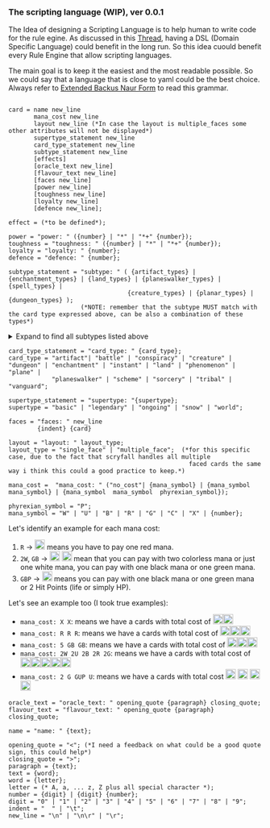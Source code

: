 ### The scripting language (WIP), ver 0.0.1

The Idea of designing a Scripting Language is to help human to write code for the rule egine. As discussed in this [Thread](https://discord.com/channels/267367946135928833/1179339633566425188), having a DSL (Domain Specific Language) could benefit in the long run.
So this idea cuould benefit every Rule Engine that allow scripting languages.

The main goal is to keep it the easiest and the most readable possible. So we could say that a language that is close to yaml could be the best choice.
 Always refer to [Extended Backus Naur Form](https://en.wikipedia.org/wiki/Extended_Backus%E2%80%93Naur_form) to read this grammar.
 
```ebnf

card = name new_line
       mana_cost new_line
       layout new_line (*In case the layout is multiple_faces some other attributes will not be displayed*)
       supertype_statement new_line
       card_type_statement new_line
       subtype_statement new_line
       [effects]
       [oracle_text new_line]
       [flavour_text new_line]
       [faces new_line]
       [power new_line]
       [toughness new_line]
       [loyalty new_line]
       [defence new_line];

effect = (*to be defined*);

power = "power: " ({number} | "*" | "*+" {number});
toughness = "toughness: " ({number} | "*" | "*+" {number});
loyalty = "loyalty: " {number};
defence = "defence: " {number};

subtype_statement = "subtype: " ( {artifact_types} | {enchantment_types} | {land_types} | {planeswalker_types} | {spell_types} |
                                 {creature_types} | {planar_types} | {dungeon_types} );
                    (*NOTE: remember that the subtype MUST match with the card type expressed above, can be also a combination of these types*)
```
<details>
  <summary>Expand to find all subtypes listed above</summary>

```ebnf
artifact_types = "attraction" | "blood" | "clue" | "contraption" | "equipment" | "food" | "fortification" |
                 "gold" | "incubator" | "map" | "powerstone" | "treasure" | "vehicle";

enchantment_types = "aura" | "background" | "cartouche" | "class" | "curse" | "role" |
                    "rune" | "saga" | "shard" | "shrine";

land_types = "desert" | "forest" | "gate" | "island" | "lair" | "locus" | "mine" |
             "mountain" | "plains" | "power_plant" | "sphere" | "swamp" | "tower" | "urza_s";

planeswalker_types = "ajani" | "aminatou" | "angrath" | "arlinn" | "ashiok" | "bahamut" | "basri" | "bolas" |
                     "calix" | "chandra" | "comet" | "dack" | "dakkon" | "daretti" | "davriel" | "dihada" | "domri" |
                     "dovin" | "ellywick" | "elminster" | "elspeth" | "estrid" | "freyalise" | "garruk" | "gideon" |
                     "grist" | "guff" | "huatli" | "jace" | "jared" | "jaya" | "jeska" | "kaito" | "karn" | "kasmina" |
                     "kaya" | "kiora" | "koth" | "liliana" | "lolth" | "lukka" | "minsc" | "mordenkainen" | "nahiri" |
                     "narset" | "niko" | "nissa" | "nixilis" | "oko" | "ral" | "rowan" | "saheeli" | "samut" |
                     "sarkhan" | "serra" | "sivitri" | "sorin" | "szat" | "tamiyo" | "tasha" | "teferi" | "teyo" |
                     "tezzeret" | "tibalt" | "tyvar" | "ugin" | "urza" | "venser" | "vivien" | "vraska" | "vronos" |
                     "will" | "windgrace" | "wrenn" | "xenagos" | "yanggu" | "yanling" | "zariel";

spell_types = "adventure" | "arcane" | "lesson" | "trap";

creature_types = "advisor" | "aetherborn" | "alien" | "ally" | "angel" | "antelope" | "ape" | "archer" |
                 "archon" | "army" | "artificer" | "assassin" | "assembly-worker" | "astartes" | "atog" |
                 "aurochs" | "avatar" | "azra" | "badger" | "balloon" | "barbarian" | "bard" | "basilisk" |
                 "bat" | "bear" | "beast" | "beeble" | "beholder" | "berserker" | "bird" | "blinkmoth" | "boar" |
                 "bringer" | "brushwagg" | "camarid" | "camel" | "capybara" | "caribou" | "carrier" | "cat" | "centaur" |
                 "cephalid" | "child" | "chimera" | "citizen" | "cleric" | "clown" | "cockatrice" | "construct" | "coward" |
                 "crab" | "crocodile" | "c_tan" | "custodes" | "cyberman" | "cyclops" | "dalek" | "dauthi" | "demigod" |
                 "demon" | "deserter" | "detective" | "devil" | "dinosaur" | "djinn" | "doctor" | "dog" | "dragon" |
                 "drake" | "dreadnought" | "drone" | "druid" | "dryad" | "dwarf" | "efreet" | "egg" | "elder" |
                 "eldrazi" | "elemental" | "elephant" | "elf" | "elk" | "employee" | "eye" | "faerie" | "ferret" |
                 "fish" | "flagbearer" | "fox" | "fractal" | "frog" | "fungus" | "gamer" | "gargoyle" | "germ" | "giant" |
                 "gith" | "gnoll" | "gnome" | "goat" | "goblin" | "god" | "golem" | "gorgon" | "graveborn" | "gremlin" |
                 "griffin" | "guest" | "hag" | "halfling" | "hamster" | "harpy" | "hellion" | "hippo" | "hippogriff" |
                 "homarid" | "homunculus" | "horror" | "horse" | "human" | "hydra" | "hyena" | "illusion" | "imp" |
                 "incarnation" | "inkling" | "inquisitor" | "insect" | "jackal" | "jellyfish" | "juggernaut" | "kavu" |
                 "kirin" | "kithkin" | "knight" | "kobold" | "kor" | "kraken" | "lamia" | "lammasu" | "leech" | "leviathan" |
                 "lhurgoyf" | "licid" | "lizard" | "manticore" | "masticore" | "mercenary" | "merfolk" | "metathran" | "minion" |
                 "minotaur" | "mite" | "mole" | "monger" | "mongoose" | "monk" | "monkey" | "moonfolk" | "mouse" | "mutant" |
                 "myr" | "mystic" | "naga" | "nautilus" | "necron" | "nephilim" | "nightmare" | "nightstalker" | "ninja" |
                 "noble" | "noggle" | "nomad" | "nymph" | "octopus" | "ogre" | "ooze" | "orb" | "orc" | "orgg" |
                 "otter" | "ouphe" | "ox" | "oyster" | "pangolin" | "peasant" | "pegasus" | "pentavite" |
                 "performer" | "pest" | "phelddagrif" | "phoenix" | "phyrexian" | "pilot" | "pincher" |
                 "pirate" | "plant" | "praetor" | "primarch" | "prism" | "processor" | "rabbit" | "raccoon" |
                 "ranger" | "rat" | "rebel" | "reflection" | "rhino" | "rigger" | "robot" | "rogue" | "sable" |
                 "salamander" | "samurai" | "sand" | "saproling" | "satyr" | "scarecrow" | "scientist" | "scion" |
                 "scorpion" | "scout" | "sculpture" | "serf" | "serpent" | "servo" | "shade" | "shaman" |
                 "shapeshifter" | "shark" | "sheep" | "siren" | "skeleton" | "slith" | "sliver" | "slug" |
                 "snail" | "snake" | "soldier" | "soltari" | "spawn" | "specter" | "spellshaper" | "sphinx" |
                 "spider" | "spike" | "spirit" | "splinter" | "sponge" | "squid" | "squirrel" | "starfish" |
                 "surrakar" | "survivor" | "tentacle" | "tetravite" | "thalakos" | "thopter" | "thrull" |
                 "tiefling" | "time_lord" | "treefolk" | "trilobite" | "triskelavite" | "troll" | "turtle" |
                 "tyranid" | "unicorn" | "vampire" | "vedalken" | "viashino" | "volver" | "wall" | "walrus" |
                 "warlock" | "warrior" | "weird" | "werewolf" | "whale" | "wizard" | "wolf" | "wolverine" |
                 "wombat" | "worm" | "wraith" | "wurm" | "yeti" | "zombie" | "zubera";

planar_types = "the_abyss" | "alara" | "alfava_metraxis" | "amonkhet" | "androzani_minor" | "antausia" |
               "apalapucia" | "arcavios" | "arkhos" | "azgol" | "belenon" | "bolas_s_meditation realm" |
               "capenna" | "cridhe" | "the_dalek_asylum" | "darillium" | "dominaria" | "earth" | "echoir" |
               "eldraine" | "equilor" | "ergamon" | "fabacin" | "fiora" | "gallifrey" | "gargantikar" |
               "gobakhan" | "horsehead_nebula" | "ikoria" | "innistrad" | "iquatana" | "ir" | "ixalan" |
               "kaladesh" | "kaldheim" | "kamigawa" | "kandoka" | "karsus" | "kephalai" | "kinshala" |
               "kolbahan" | "kylem" | "kyneth" | "the_library" | "lorwyn" | "luvion" | "mars" | "mercadia" |
               "mirrodin" | "moag" | "mongseng" | "moon" | "muraganda" | "necros" | "new_earth" | "new_phyrexia" |
               "outside_mutter_s_spiral" | "phyrexia" | "pyrulea" | "rabiah" | "rath" | "ravnica" | "regatha" |
               "segovia" | "serra_s_realm" | "shadowmoor" | "shandalar" | "shenmeng" | "skaro" | "spacecraft" |
               "tarkir" | "theros" | "time" | "trenzalore" | "ulgrotha" | "unknown planet" | "valla" |
               "vryn" | "wildfire" | "xerex" | "zendikar" | "zhalfir";

dungeon_types = "undercity";

battle_types = "siege";

```
</details>

```ebnf
card_type_statement = "card_type: " {card_type};
card_type = "artifact"| "battle" | "conspiracy" | "creature" | "dungeon" | "enchantment" | "instant" | "land" | "phenomenon" | "plane" |
            "planeswalker" | "scheme" | "sorcery" | "tribal" | "vanguard";

supertype_statement = "supertype: "{supertype};
supertype = "basic" | "legendary" | "ongoing" | "snow" | "world";

faces = "faces: " new_line
        {indent} {card}

layout = "layout: " layout_type;
layout_type = "single_face" | "multiple_face";  (*for this specific case, due to the fact that scryfall handles all multiple
                                                  faced cards the same way i think this could a good practice to keep.*)

mana_cost =  "mana_cost: " ("no_cost"| {mana_symbol} | {mana_symbol mana_symbol} | {mana_symbol  mana_symbol  phyrexian_symbol});

phyrexian_symbol = "P";
mana_symbol = "W" | "U" | "B" | "R" | "G" | "C" | "X" | {number};
```

Let's identify an example for each mana cost:
1. `R` -> <img width=20  src="https://svgs.scryfall.io/card-symbols/R.svg"></img> means you have to pay one red mana.
2. `2W`, `GB` -> <img width=20  src="https://svgs.scryfall.io/card-symbols/2W.svg"></img> <img width=20  src="https://svgs.scryfall.io/card-symbols/BG.svg"></img> mean that you can pay with two colorless mana or just one white mana, you can pay with one black mana or one green mana.
2. `GBP` -> <img width=20  src="https://svgs.scryfall.io/card-symbols/BGP.svg"></img> means you can pay with one black mana or one green mana or 2 Hit Points (life or simply HP).

Let's see an example too (I took true examples):
- `mana_cost: X X`: means we have a cards with total cost of <img width=20  src="https://svgs.scryfall.io/card-symbols/X.svg"></img><img width=20  src="https://svgs.scryfall.io/card-symbols/X.svg"></img>
- `mana_cost: R R R`: means we have a cards with total cost of <img width=20  src="https://svgs.scryfall.io/card-symbols/R.svg"></img><img width=20  src="https://svgs.scryfall.io/card-symbols/R.svg"></img><img width=20  src="https://svgs.scryfall.io/card-symbols/R.svg"></img>
- `mana_cost: 5 GB GB`: means we have a cards with total cost of <img width=20  src="https://svgs.scryfall.io/card-symbols/5.svg"></img><img width=20  src="https://svgs.scryfall.io/card-symbols/BG.svg"></img><img width=20  src="https://svgs.scryfall.io/card-symbols/BG.svg"></img>
- `mana_cost: 2W 2U 2B 2R 2G`: means we have a cards with total cost of <img width=20  src="https://svgs.scryfall.io/card-symbols/2W.svg"></img><img width=20  src="https://svgs.scryfall.io/card-symbols/2U.svg"></img><img width=20  src="https://svgs.scryfall.io/card-symbols/2B.svg"></img><img width=20  src="https://svgs.scryfall.io/card-symbols/2R.svg"></img><img width=20  src="https://svgs.scryfall.io/card-symbols/2G.svg"></img>
- `mana_cost: 2 G GUP U`: means we have a cards with total cost <img width=20  src="https://svgs.scryfall.io/card-symbols/2.svg"> <img width=20  src="https://svgs.scryfall.io/card-symbols/G.svg"> <img width=20  src="https://svgs.scryfall.io/card-symbols/GUP.svg"> <img width=20  src="https://svgs.scryfall.io/card-symbols/U.svg">

```ebnf
oracle_text = "oracle_text: " opening_quote {paragraph} closing_quote;
flavour_text = "flavour_text: " opening_quote {paragraph} closing_quote;

name = "name: " {text};

opening_quote = "<"; (*I need a feedback on what could be a good quote sign, this could help*)
closing_quote = ">";
paragraph = {text};
text = {word};
word = {letter};
letter = (* A, a, ... z, Z plus all special character *);
number = {digit} | {digit} {number};
digit = "0" | "1" | "2" | "3" | "4" | "5" | "6" | "7" | "8" | "9";
indent = "  " | "\t";
new_line = "\n" | "\n\r" | "\r";
```
